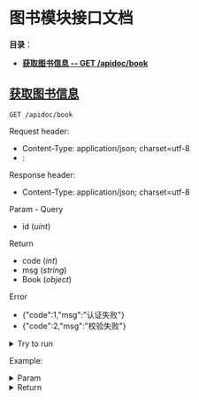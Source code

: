 # 图书模块接口文档

**目录**：

* <a href="#获取图书信息"><b>获取图书信息 -- GET /apidoc/book</b></a>

## <a name="获取图书信息" href="#获取图书信息">获取图书信息</a>

`GET /apidoc/book`

Request header:
- Content-Type: application/json; charset=utf-8
- : 

Response header:
- Content-Type: application/json; charset=utf-8

Param - Query

* id (*uint*) 

Return

* code (*int*) 
* msg (*string*) 
* Book (*object*) 

Error

* {"code":1,"msg":"认证失败"}
* {"code":2,"msg":"校验失败"}


<details>
<summary>Try to run</summary>
<div>
<div>
<label for="Params(参照下面的示例)"><a href="">Params(参照下面的示例)</a></label>
<p></p>
<textarea rows="4" cols="50" name="Params(参照下面的示例)" id="param/apidoc/book GET" placeholder='id=1'>id=1</textarea>
</div>
<div>
<button onclick="sendRequest('get', '/apidoc/book', 'token/apidoc/book GET', 'param/apidoc/book GET', 'result/apidoc/book GET')">Try to run</button>
<pre id="result/apidoc/book GET" style="font-size: large"></pre>
</div>
</div>
</details>


Example:

<details>
<summary>Param</summary>

```json
id=1
```

</details>

<details>
<summary>Return</summary>

```json
{
    "code": 0,
    "msg": "",
    "Book": {
        "id": 1,
        "string": "jd",
        "page": 100
    }
}
```

</details>

